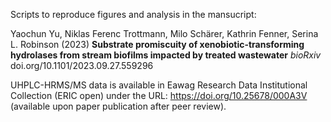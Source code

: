 Scripts to reproduce figures and analysis in the mansucript:


Yaochun Yu, Niklas Ferenc Trottmann, Milo Schärer, Kathrin Fenner, Serina L. Robinson (2023) **Substrate promiscuity of xenobiotic-transforming hydrolases from stream biofilms impacted by treated wastewater** *bioRxiv* doi.org/10.1101/2023.09.27.559296


UHPLC-HRMS/MS data is available in Eawag Research Data Institutional Collection (ERIC open) under the URL: https://doi.org/10.25678/000A3V (available upon paper publication after peer review).




